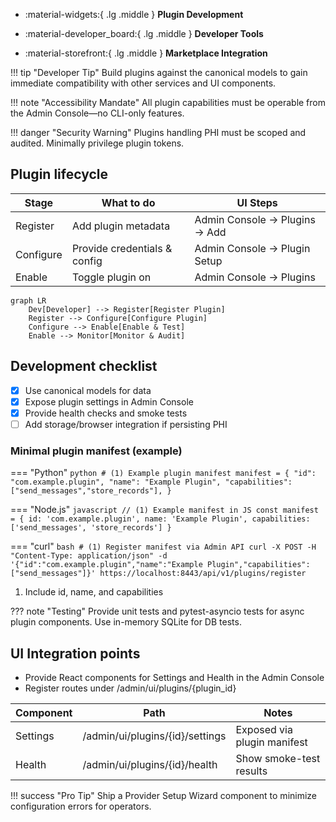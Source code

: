 <div class='grid cards' markdown>

-   :material-widgets:{ .lg .middle } **Plugin Development**

-   :material-developer_board:{ .lg .middle } **Developer Tools**

-   :material-storefront:{ .lg .middle } **Marketplace Integration**

</div>

!!! tip "Developer Tip"
    Build plugins against the canonical models to gain immediate compatibility with other services and UI components.

!!! note "Accessibility Mandate"
    All plugin capabilities must be operable from the Admin Console—no CLI-only features.

!!! danger "Security Warning"
    Plugins handling PHI must be scoped and audited. Minimally privilege plugin tokens.

## Plugin lifecycle

| Stage | What to do | UI Steps |
|-------|------------|----------|
| Register | Add plugin metadata | Admin Console -> Plugins -> Add |
| Configure | Provide credentials & config | Admin Console -> Plugin Setup |
| Enable | Toggle plugin on | Admin Console -> Plugins |

```mermaid
graph LR
    Dev[Developer] --> Register[Register Plugin]
    Register --> Configure[Configure Plugin]
    Configure --> Enable[Enable & Test]
    Enable --> Monitor[Monitor & Audit]
``` 

## Development checklist

- [x] Use canonical models for data
- [x] Expose plugin settings in Admin Console
- [x] Provide health checks and smoke tests
- [ ] Add storage/browser integration if persisting PHI

### Minimal plugin manifest (example)

=== "Python"
    ```python
    # (1) Example plugin manifest
    manifest = {
        "id": "com.example.plugin",
        "name": "Example Plugin",
        "capabilities": ["send_messages","store_records"],
    }
    ```

=== "Node.js"
    ```javascript
    // (1) Example manifest in JS
    const manifest = { id: 'com.example.plugin', name: 'Example Plugin', capabilities: ['send_messages', 'store_records'] }
    ```

=== "curl"
    ```bash
    # (1) Register manifest via Admin API
    curl -X POST -H "Content-Type: application/json" -d '{"id":"com.example.plugin","name":"Example Plugin","capabilities":["send_messages"]}' https://localhost:8443/api/v1/plugins/register
    ```

1. Include id, name, and capabilities

??? note "Testing"
    Provide unit tests and pytest-asyncio tests for async plugin components. Use in-memory SQLite for DB tests.

## UI Integration points

- Provide React components for Settings and Health in the Admin Console
- Register routes under /admin/ui/plugins/{plugin_id}

| Component | Path | Notes |
|-----------|------|-------|
| Settings | /admin/ui/plugins/{id}/settings | Exposed via plugin manifest |
| Health | /admin/ui/plugins/{id}/health | Show smoke-test results |

!!! success "Pro Tip"
    Ship a Provider Setup Wizard component to minimize configuration errors for operators.
